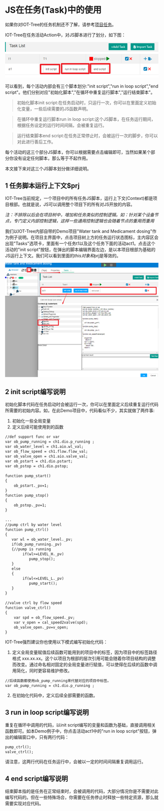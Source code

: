 JS在任务(Task)中的使用
==

如果你对IOT-Tree的任务机制还不了解，请参考[项目任务][task]。

IOT-Tree在任务活动Action中，对JS脚本进行了划分，如下图：

<img src="../img/main/m023.png" />

可以看到，每个活动内部会有三个脚本划分:"init script","run in loop script","end script"。他们分别对应"初始化脚本","在循环中重复运行脚本","运行结束脚本"。

>初始化脚本init script:在任务启动时，只运行一次，你可以在里面定义初始化变量，一些后续需要的JS函数声明。

>在循环中重复运行脚本run in loop script:这个JS脚本，在任务运行期间，根据任务设定的运行时间间隔，会被重复运行。

>运行结束脚本end script:在任务正常停止时，会被运行一次的脚步，你可以对此进行善后工作。

每个活动的这三个部分JS脚本，你可以根据需要点击编辑即可，当然如果某个部分你没有设定任何脚本，那么等于不起作用。

本文接下来对这三个JS脚本划分做详细说明。

[task]:../main/task.md

## 1 任务脚本运行上下文$prj

IOT-Tree当前规定，一个项目中的所有任务JS脚本，运行上下文(Context)都是项目根部。也就是说，JS可以调用整个项目下的所有对JS开放的内容。

_注：不排除以后会在项目树中，增加和任务类似的控制逻辑。如：针对某个设备节点，专门定义内部控制逻辑，这样一些通用控制逻辑也会随着节点的重用而重用_

我们以IOT-Tree内部自带的Demo项目"Water tank and Medicament dosing"作为例子说明。在项目主界面中，点击项目树上方的任务运行状态图标，主内容区会出现"Tasks"选项卡，里面有一个任务t1以及这个任务下面的活动act1。点击这个活动的"init script"按钮，在弹出的脚本编辑界面左边，是以本项目根部为基础的JS运行上下文。我们可以看到里面的$this对象和$prj是等效的。

<img src="../img/js/j007.png" />

## 2 init script编写说明

初始化脚本代码在任务启动时会被运行一次，你可以在里面定义后续重复运行代码所需要的初始内容。如，在此Demo项目中，代码看似不少，其实就做了两件事:

1) 初始化一些全局变量
2) 定义后续可能使用到的函数

```
//def support func or var
var ob_pump_running = ch1.dio.p_running ;
var ob_water_level = ch1.aio.wl_val;
var ob_flow_speed = ch1.flow.flow_val;
var ob_valve_open = ch1.aio.valve_val;
var ob_pstart = ch1.dio.pstart;
var ob_pstop = ch1.dio.pstop;

function pump_start()
{
    ob_pstart._pv=1;
}
function pump_stop()
{
    ob_pstop._pv=1;
}

...
//pump ctrl by water level
function pump_ctrl()
{
   var wl = ob_water_level._pv;
   if(ob_pump_running._pv)
   {//pump is running
        if(wl>=LEVEL_H._pv)
           pump_stop();
   }
   else
   {
        if(wl<=LEVEL_L._pv)
           pump_start();
   }
}

//valve ctrl by flow speed
function valve_ctrl()
{
    var spd = ob_flow_speed._pv;
    var v_open = cal_speed2valve(spd);
    ob_valve_open._pv=v_open;
}

```

IOT-Tree强烈建议你也使用以下模式编写初始化代码：

1) 定义全局变量赋值后续函数可能用到的项目中的标签，因为项目中的标签路径格式 xxx.xx.xx。这个以项目为根部的层次引用可能会随着你项目结构的调整而改变。通过命名相对固定的全局变量进行赋值，可以使得在后续的函数中调用简化，同时更容易维护修改。
```
//后续函数都使用ob_pump_running来代替对应的项目中标签。
var ob_pump_running = ch1.dio.p_running ;
```
2) 在初始化代码中，定义后续全部需要的函数。

## 3 run in loop script编写说明

重复在循环中调用的代码，以init script编写的变量和函数为基础，直接调用相关函数即可。如本Demo例子中，你点击活动act1中的"run in loop script"按钮，弹出的编辑窗口中，只有两行代码：

```
pump_ctrl();
valve_ctrl();
```
请注意，这两行代码在任务运行中，会被以一定的时间间隔重复调用运行。

## 4 end script编写说明

结束脚本指的是任务在正常结束时，会被调用的代码，大部分情况你是不需要对此编写代码的。但在一些特殊场合，你需要在任务停止时释放一些特定资源，那么就需要实现对应代码。


